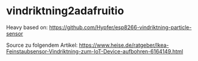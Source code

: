# vindriktning2adafruitio

Heavy based on: https://github.com/Hypfer/esp8266-vindriktning-particle-sensor

Source zu folgendem Artikel: https://www.heise.de/ratgeber/Ikea-Feinstaubsensor-Vindriktning-zum-IoT-Device-aufbohren-6164149.html
